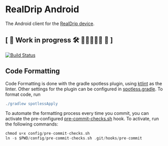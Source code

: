 # RealDrip Android
The Android client for the [RealDrip device](https://treplabs.co/realdrip). 
## \[ 🚧 Work in progress 🛠 👷🔧👷‍♀️️🔧️ 🚧 \]
[![Build Status](https://travis-ci.com/r4sh33d/SlidingUpMenu.svg?token=8TPyvGS2YqpBT3ypdxNc&branch=master)](https://travis-ci.com/r4sh33d/SlidingUpMenu)
## Code Formatting
Code Formatting is done with the gradle spotless plugin, using [ktlint](https://github.com/pinterest/ktlint) as the linter. Other settings for the plugin can be configured in [spotless.gradle](spotless.gradle). To format code, run

```gradle
./gradlew spotlessApply
```
To automate the formatting process every time you commit, you can activate the pre-configured [pre-commit-checks.sh](https://github.com/TREP-LABS/realdrip-android/blob/master/config/pre-commit-checks.sh) hook. To activate, run the following commands:

```gradle
chmod u+x config/pre-commit-checks.sh
ln -s $PWD/config/pre-commit-checks.sh .git/hooks/pre-commit
```
